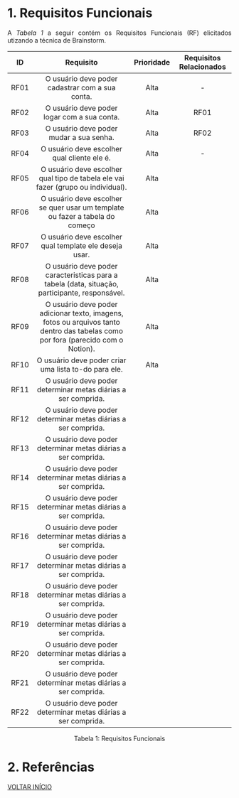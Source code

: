 # 1. Requisitos Funcionais

<p align="justify">A <i>Tabela 1</i> a seguir contém os Requisitos Funcionais (RF) elicitados utizando a técnica de Brainstorm.</p>

| ID   |                                 Requisito                                                                                             | Prioridade | Requisitos Relacionados |
| :--: | :-----------------------------------------------------------------------:                                                             | :--------: | :---------: |
| RF01 |              O usuário deve poder cadastrar com a sua conta.                                                                          |    Alta     |      -      |
| RF02 |                O usuário deve poder logar com a sua conta.                                                                            |     Alta     |     RF01    |
| RF03 |                  O usuário deve poder mudar a sua senha.                                                                              |     Alta     |     RF02    |
| RF04 |                O usuário deve escolher qual cliente ele é.                                                                            |     Alta     |      -      |
| RF05 |O usuário deve escolher qual tipo de tabela ele vai fazer (grupo ou individual).                                                       |      Alta    |             |
| RF06 |       O usuário deve escolher se quer usar um template ou fazer a tabela do começo                                                    |      Alta    |           |
| RF07 |       O usuário deve escolher qual template ele deseja usar.                                                                          |      Alta    |           |
| RF08 |       O usuário deve poder caracteristicas para a tabela (data, situação, participante, responsável.                                  |     Alta       |             |
| RF09 |       O usuário deve poder adicionar texto, imagens, fotos ou arquivos tanto dentro das tabelas como por fora (parecido com o Notion).|     Alta       |             |
| RF10 |       O usuário deve poder criar uma lista to-do para ele.                |     Alta        |             |
| RF11 |       O usuário deve poder determinar metas diárias a ser comprida.       |            |             |
| RF12 |       O usuário deve poder determinar metas diárias a ser comprida.       |            |             |
| RF13 |       O usuário deve poder determinar metas diárias a ser comprida.       |            |             |
| RF14 |       O usuário deve poder determinar metas diárias a ser comprida.       |            |             |
| RF15 |       O usuário deve poder determinar metas diárias a ser comprida.       |            |             |
| RF16 |       O usuário deve poder determinar metas diárias a ser comprida.       |            |             |
| RF17 |       O usuário deve poder determinar metas diárias a ser comprida.       |            |             |
| RF18 |       O usuário deve poder determinar metas diárias a ser comprida.       |            |             |
| RF19 |       O usuário deve poder determinar metas diárias a ser comprida.       |            |             |
| RF20 |       O usuário deve poder determinar metas diárias a ser comprida.       |            |             |
| RF21 |       O usuário deve poder determinar metas diárias a ser comprida.       |            |             |
| RF22 |       O usuário deve poder determinar metas diárias a ser comprida.       |            |             |


<div style="text-align: center">
<p>Tabela 1: Requisitos Funcionais</p>
</div>

# 2. Referências


<a href="../README.md">VOLTAR INÍCIO</a>
